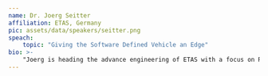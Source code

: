 ```yaml
---
name: Dr. Joerg Seitter
affiliation: ETAS, Germany
pic: assets/data/speakers/seitter.png
speach:
    topic: "Giving the Software Defined Vehicle an Edge"
bio: >-
    "Joerg is heading the advance engineering of ETAS with a focus on Reliable Distributed Systems. In former roles he was working in Automotive Software and System Architecture and also in Information Systems. He holds a M.Sc. Degree from Brunel University London."
---
```

